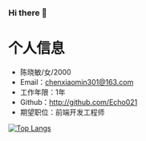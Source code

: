 ### Hi there 👋

# 个人信息

 - 陈晓敏/女/2000 
 - Email：chenxiaomin301@163.com
 - 工作年限：1年
 - Github：http://github.com/Echo021
 - 期望职位：前端开发工程师
   

[![Top Langs](https://github-readme-stats.vercel.app/api/top-langs/?username=Echo021)](https://github.com/anuraghazra/github-readme-stats)

<!--
**Echo021/Echo021** is a ✨ _special_ ✨ repository because its `README.md` (this file) appears on your GitHub profile.

Here are some ideas to get you started:

- 🔭 I’m currently working on ...
- 🌱 I’m currently learning ...
- 👯 I’m looking to collaborate on ...
- 🤔 I’m looking for help with ...
- 💬 Ask me about ...
- 📫 How to reach me: ...
- 😄 Pronouns: ...
- ⚡ Fun fact: ...
-->
